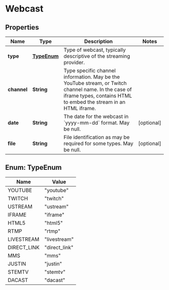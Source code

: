 

# Webcast

## Properties

Name | Type | Description | Notes
------------ | ------------- | ------------- | -------------
**type** | [**TypeEnum**](#TypeEnum) | Type of webcast, typically descriptive of the streaming provider. | 
**channel** | **String** | Type specific channel information. May be the YouTube stream, or Twitch channel name. In the case of iframe types, contains HTML to embed the stream in an HTML iframe. | 
**date** | **String** | The date for the webcast in &#x60;yyyy-mm-dd&#x60; format. May be null. |  [optional]
**file** | **String** | File identification as may be required for some types. May be null. |  [optional]



## Enum: TypeEnum

Name | Value
---- | -----
YOUTUBE | &quot;youtube&quot;
TWITCH | &quot;twitch&quot;
USTREAM | &quot;ustream&quot;
IFRAME | &quot;iframe&quot;
HTML5 | &quot;html5&quot;
RTMP | &quot;rtmp&quot;
LIVESTREAM | &quot;livestream&quot;
DIRECT_LINK | &quot;direct_link&quot;
MMS | &quot;mms&quot;
JUSTIN | &quot;justin&quot;
STEMTV | &quot;stemtv&quot;
DACAST | &quot;dacast&quot;



